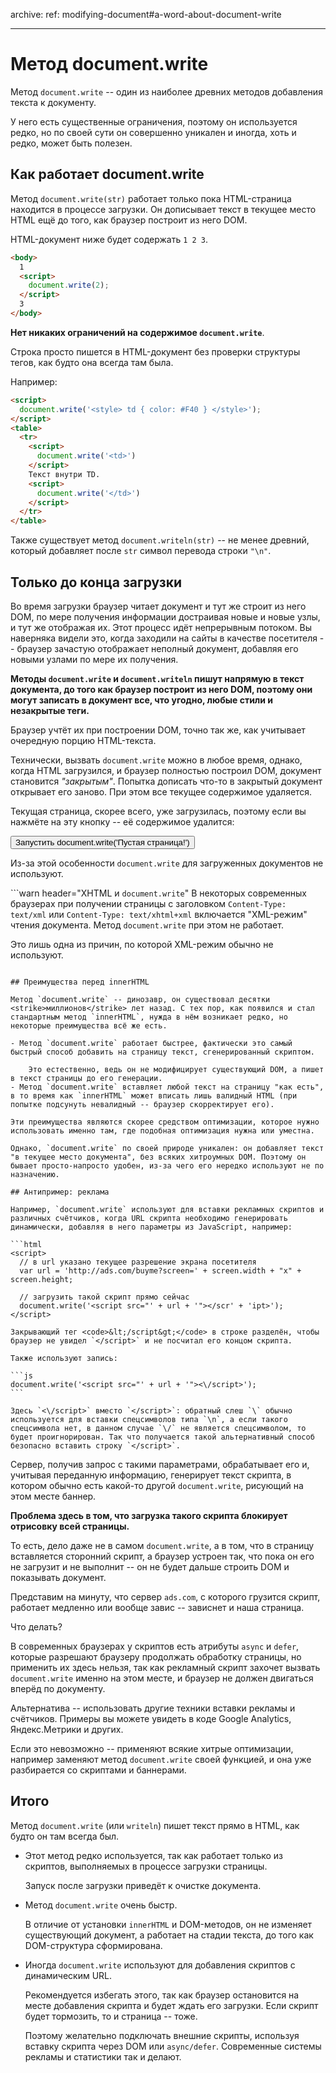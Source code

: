 archive:
  ref: modifying-document#a-word-about-document-write

---

# Метод document.write

Метод `document.write` -- один из наиболее древних методов добавления текста к документу.

У него есть существенные ограничения, поэтому он используется редко, но по своей сути он совершенно уникален и иногда, хоть и редко, может быть полезен.

## Как работает document.write

Метод `document.write(str)` работает только пока HTML-страница находится в процессе загрузки. Он дописывает текст в текущее место HTML ещё до того, как браузер построит из него DOM.

HTML-документ ниже будет содержать `1 2 3`.

```html run
<body>
  1
  <script>
    document.write(2);
  </script>
  3
</body>
```

**Нет никаких ограничений на содержимое `document.write`**.

Строка просто пишется в HTML-документ без проверки структуры тегов, как будто она всегда там была.

Например:

```html run
<script>
  document.write('<style> td { color: #F40 } </style>');
</script>
<table>
  <tr>
    <script>
      document.write('<td>')
    </script>
    Текст внутри TD.
    <script>
      document.write('</td>')
    </script>
  </tr>
</table>
```

Также существует метод `document.writeln(str)` -- не менее древний, который добавляет после `str` символ перевода строки `"\n"`.

## Только до конца загрузки

Во время загрузки браузер читает документ и тут же строит из него DOM, по мере получения информации достраивая новые и новые узлы, и тут же отображая их. Этот процесс идёт непрерывным потоком. Вы наверняка видели это, когда заходили на сайты в качестве посетителя -- браузер зачастую отображает неполный документ, добавляя его новыми узлами по мере их получения.

**Методы `document.write` и `document.writeln` пишут напрямую в текст документа, до того как браузер построит из него DOM, поэтому они могут записать в документ все, что угодно, любые стили и незакрытые теги.**

Браузер учтёт их при построении DOM, точно так же, как учитывает очередную порцию HTML-текста.

Технически, вызвать `document.write` можно в любое время, однако, когда HTML загрузился, и браузер полностью построил DOM, документ становится *"закрытым"*. Попытка дописать что-то в закрытый документ открывает его заново. При этом все текущее содержимое удаляется.

Текущая страница, скорее всего, уже загрузилась, поэтому если вы нажмёте на эту кнопку -- её содержимое удалится:

  <input type="button" onclick='document.write("Пустая страница!");' value="Запустить document.write('Пустая страница!')">

Из-за этой особенности `document.write` для загруженных документов не используют.

```warn header="XHTML и `document.write`"
В некоторых современных браузерах при получении страницы с заголовком `Content-Type: text/xml` или `Content-Type: text/xhtml+xml` включается "XML-режим" чтения документа. Метод `document.write` при этом не работает.

Это лишь одна из причин, по которой XML-режим обычно не используют.
```

## Преимущества перед innerHTML

Метод `document.write` -- динозавр, он существовал десятки <strike>миллионов</strike> лет назад. С тех пор, как появился и стал стандартным метод `innerHTML`, нужда в нём возникает редко, но некоторые преимущества всё же есть.

- Метод `document.write` работает быстрее, фактически это самый быстрый способ добавить на страницу текст, сгенерированный скриптом.

    Это естественно, ведь он не модифицирует существующий DOM, а пишет в текст страницы до его генерации.
- Метод `document.write` вставляет любой текст на страницу "как есть", в то время как `innerHTML` может вписать лишь валидный HTML (при попытке подсунуть невалидный -- браузер скорректирует его).

Эти преимущества являются скорее средством оптимизации, которое нужно использовать именно там, где подобная оптимизация нужна или уместна.

Однако, `document.write` по своей природе уникален: он добавляет текст "в текущее место документа", без всяких хитроумных DOM. Поэтому он бывает просто-напросто удобен, из-за чего его нередко используют не по назначению.

## Антипример: реклама

Например, `document.write` используют для вставки рекламных скриптов и различных счётчиков, когда URL скрипта необходимо генерировать динамически, добавляя в него параметры из JavaScript, например:

```html
<script>
  // в url указано текущее разрешение экрана посетителя
  var url = 'http://ads.com/buyme?screen=' + screen.width + "x" + screen.height;

  // загрузить такой скрипт прямо сейчас
  document.write('<script src="' + url + '"></scr' + 'ipt>');
</script>
```

````smart
Закрывающий тег <code>&lt;/script&gt;</code> в строке разделён, чтобы браузер не увидел `</script>` и не посчитал его концом скрипта.

Также используют запись:

```js
document.write('<script src="' + url + '"><\/script>');
```

Здесь `<\/script>` вместо `</script>`: обратный слеш `\` обычно используется для вставки спецсимволов типа `\n`, а если такого спецсимвола нет, в данном случае `\/` не является спецсимволом, то будет проигнорирован. Так что получается такой альтернативный способ безопасно вставить строку `</script>`.
````

Сервер, получив запрос с такими параметрами, обрабатывает его и, учитывая переданную информацию, генерирует текст скрипта, в котором обычно есть какой-то другой `document.write`, рисующий на этом месте баннер.

**Проблема здесь в том, что загрузка такого скрипта блокирует отрисовку всей страницы.**

То есть, дело даже не в самом `document.write`, а в том, что в страницу вставляется сторонний скрипт, а браузер устроен так, что пока он его не загрузит и не выполнит -- он не будет дальше строить DOM и показывать документ.

Представим на минуту, что сервер `ads.com`, с которого грузится скрипт, работает медленно или вообще завис -- зависнет и наша страница.

Что делать?

В современных браузерах у скриптов есть атрибуты `async` и `defer`, которые разрешают браузеру продолжать обработку страницы, но применить их здесь нельзя, так как рекламный скрипт захочет вызвать `document.write` именно на этом месте, и браузер не должен двигаться вперёд по документу.

Альтернатива -- использовать другие техники вставки рекламы и счётчиков. Примеры вы можете увидеть в коде Google Analytics, Яндекс.Метрики и других.

Если это невозможно -- применяют всякие хитрые оптимизации, например заменяют метод `document.write` своей функцией, и она уже разбирается со скриптами и баннерами.

## Итого

Метод `document.write` (или `writeln`) пишет текст прямо в HTML, как будто он там всегда был.

- Этот метод редко используется, так как работает только из скриптов, выполняемых в процессе загрузки страницы.

    Запуск после загрузки приведёт к очистке документа.
- Метод `document.write` очень быстр.

    В отличие от установки `innerHTML` и DOM-методов, он не изменяет существующий документ, а работает на стадии текста, до того как DOM-структура сформирована.
- Иногда `document.write` используют для добавления скриптов с динамическим URL.

    Рекомендуется избегать этого, так как браузер остановится на месте добавления скрипта и будет ждать его загрузки. Если скрипт будет тормозить, то и страница -- тоже.

    Поэтому желательно подключать внешние скрипты, используя вставку скрипта через DOM или `async/defer`. Современные системы рекламы и статистики так и делают.

